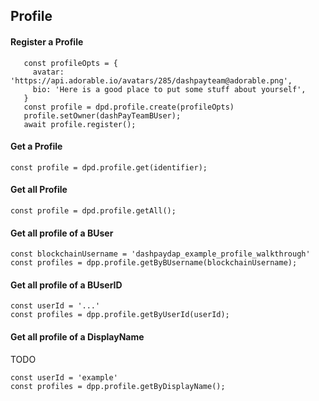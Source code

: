 ## Profile

#### Register a Profile

```
   const profileOpts = {
     avatar: 'https://api.adorable.io/avatars/285/dashpayteam@adorable.png',
     bio: 'Here is a good place to put some stuff about yourself',
   }
   const profile = dpd.profile.create(profileOpts)
   profile.setOwner(dashPayTeamBUser);
   await profile.register();
```

#### Get a Profile

```
const profile = dpd.profile.get(identifier);
```

#### Get all Profile

```
const profile = dpd.profile.getAll();
```

#### Get all profile of a BUser

```
const blockchainUsername = 'dashpaydap_example_profile_walkthrough'
const profiles = dpp.profile.getByBUsername(blockchainUsername);
```

#### Get all profile of a BUserID

```
const userId = '...'
const profiles = dpp.profile.getByUserId(userId);
```



#### Get all profile of a DisplayName
TODO

```
const userId = 'example'
const profiles = dpp.profile.getByDisplayName();
```
